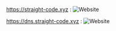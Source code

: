 https://straight-code.xyz : ![Website](https://img.shields.io/website?down_color=orange&down_message=Down%20For%20Maintenance&style=plastic&up_color=green&up_message=Live&url=https%3A%2F%2Fstraight-code.xyz)

https://dns.straight-code.xyz : ![Website](https://img.shields.io/website?down_color=orange&down_message=Down%20For%20Maintenance&style=plastic&up_color=green&up_message=Live&url=https%3A%2F%2Fdns.straight-code.xyz)
